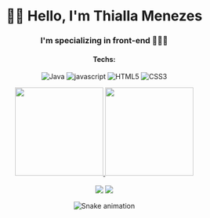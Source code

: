 <div align="center">

# 👋🏽   Hello, I'm Thialla Menezes 

### I'm specializing in front-end 👩🏽‍💻

#### Techs:

<div style="display: inline_block"> 

![Java](https://user-images.githubusercontent.com/109250801/198075523-d6d7a1fe-15f7-4058-8bc2-7647977a3c07.png)
![javascript](https://user-images.githubusercontent.com/109250801/198075567-f0a1d96c-6eca-43ee-b250-acf6b9959123.png)
![HTML5](https://user-images.githubusercontent.com/109250801/198075606-bd51191f-f54d-4eb4-94d0-c120e9bd5113.png)
![CSS3](https://user-images.githubusercontent.com/109250801/198075648-1157f477-bec7-428c-ad74-21f26d11adbb.png)
</div>
</div>

<div align="center">
  <a href="https://github.com/thmenezes">
  <img height="180em" src="https://github-readme-stats.vercel.app/api?username=thmenezes&show_icons=true&theme=dracula&include_all_commits=true&count_private=true"/>
  <img height="180em" src="https://github-readme-stats.vercel.app/api/top-langs/?username=thmenezes&layout=compact&langs_count=7&theme=dracula"/>
</div>
<div style="display: inline_block"><br>
  </div>  
   
<div align="center"> 
   <a href = "mailto:thita.menezes24@gmail.com"><img src="https://img.shields.io/badge/-Gmail-%23333?style=for-the-badge&logo=gmail&logoColor=white" target="_blank"></a>
  <a href="https://www.linkedin.com/in/thialla-menezes-82792619b" target="_blank"><img src="https://img.shields.io/badge/-LinkedIn-%230077B5?style=for-the-badge&logo=linkedin&logoColor=white" target="_blank"></a> 

![Snake animation](https://github.com/ThMenezes/ThMenezes/blob/output/github-contribution-grid-snake.svg)
</div>
